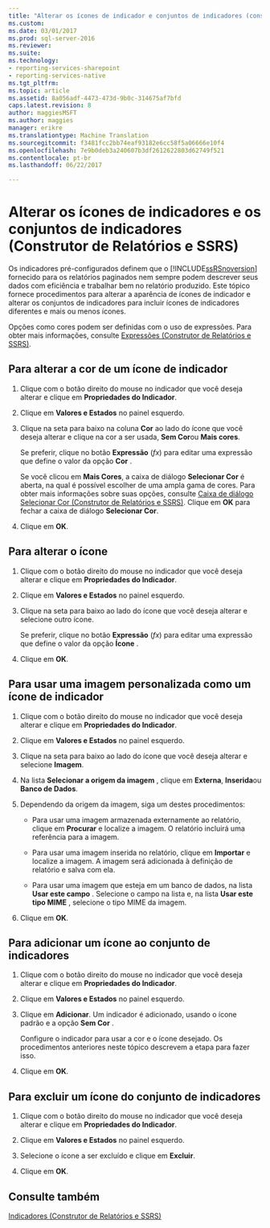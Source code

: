 ```yaml
---
title: "Alterar os ícones de indicador e conjuntos de indicadores (construtor de relatórios e SSRS) | Microsoft Docs"
ms.custom: 
ms.date: 03/01/2017
ms.prod: sql-server-2016
ms.reviewer: 
ms.suite: 
ms.technology:
- reporting-services-sharepoint
- reporting-services-native
ms.tgt_pltfrm: 
ms.topic: article
ms.assetid: 8a056adf-4473-473d-9b0c-314675af7bfd
caps.latest.revision: 8
author: maggiesMSFT
ms.author: maggies
manager: erikre
ms.translationtype: Machine Translation
ms.sourcegitcommit: f3481fcc2bb74eaf93182e6cc58f5a06666e10f4
ms.openlocfilehash: 7e9b0deb3a240607b3df2612622803d62749f521
ms.contentlocale: pt-br
ms.lasthandoff: 06/22/2017

---
```

# <a name="change-indicator-icons-and-indicator-sets-report-builder-and-ssrs"></a>Alterar os ícones de indicadores e os conjuntos de indicadores (Construtor de Relatórios e SSRS)
  Os indicadores pré-configurados definem que o [!INCLUDE[ssRSnoversion](../../includes/ssrsnoversion-md.md)] fornecido para os relatórios paginados nem sempre podem descrever seus dados com eficiência e trabalhar bem no relatório produzido. Este tópico fornece procedimentos para alterar a aparência de ícones de indicador e alterar os conjuntos de indicadores para incluir ícones de indicadores diferentes e mais ou menos ícones.  
  
 Opções como cores podem ser definidas com o uso de expressões. Para obter mais informações, consulte [Expressões &#40;Construtor de Relatórios e SSRS&#41;](../../reporting-services/report-design/expressions-report-builder-and-ssrs.md).  
  
## <a name="to-change-the-color-of-an-indicator-icon"></a>Para alterar a cor de um ícone de indicador  
  
1.  Clique com o botão direito do mouse no indicador que você deseja alterar e clique em **Propriedades do Indicador**.  
  
2.  Clique em **Valores e Estados** no painel esquerdo.  
  
3.  Clique na seta para baixo na coluna **Cor** ao lado do ícone que você deseja alterar e clique na cor a ser usada, **Sem Cor**ou **Mais cores**.  
  
     Se preferir, clique no botão **Expressão** (*fx*) para editar uma expressão que define o valor da opção **Cor** .  
  
     Se você clicou em **Mais Cores**, a caixa de diálogo **Selecionar Cor** é aberta, na qual é possível escolher de uma ampla gama de cores. Para obter mais informações sobre suas opções, consulte [Caixa de diálogo Selecionar Cor &#40;Construtor de Relatórios e SSRS&#41;](http://msdn.microsoft.com/library/ac7089a3-5c7b-4f53-8348-180610e86da2). Clique em **OK** para fechar a caixa de diálogo **Selecionar Cor**.  
  
4.  Clique em **OK**.  
  
## <a name="to-change-the-icon"></a>Para alterar o ícone  
  
1.  Clique com o botão direito do mouse no indicador que você deseja alterar e clique em **Propriedades do Indicador**.  
  
2.  Clique em **Valores e Estados** no painel esquerdo.  
  
3.  Clique na seta para baixo ao lado do ícone que você deseja alterar e selecione outro ícone.  
  
     Se preferir, clique no botão **Expressão** (*fx*) para editar uma expressão que define o valor da opção **Ícone** .  
  
4.  Clique em **OK**.  
  
## <a name="to-use-a-custom-image-as-an-indicator-icon"></a>Para usar uma imagem personalizada como um ícone de indicador  
  
1.  Clique com o botão direito do mouse no indicador que você deseja alterar e clique em **Propriedades do Indicador**.  
  
2.  Clique em **Valores e Estados** no painel esquerdo.  
  
3.  Clique na seta para baixo ao lado do ícone que você deseja alterar e selecione **Imagem**.  
  
4.  Na lista **Selecionar a origem da imagem** , clique em **Externa**, **Inserida**ou **Banco de Dados**.  
  
5.  Dependendo da origem da imagem, siga um destes procedimentos:  
  
    -   Para usar uma imagem armazenada externamente ao relatório, clique em **Procurar** e localize a imagem. O relatório incluirá uma referência para a imagem.  
  
    -   Para usar uma imagem inserida no relatório, clique em **Importar** e localize a imagem. A imagem será adicionada à definição de relatório e salva com ela.  
  
    -   Para usar uma imagem que esteja em um banco de dados, na lista **Usar este campo** . Selecione o campo na lista e, na lista **Usar este tipo MIME** , selecione o tipo MIME da imagem.  
  
6.  Clique em **OK**.  
  
## <a name="to-add-an-icon-to-the-indicator-set"></a>Para adicionar um ícone ao conjunto de indicadores  
  
1.  Clique com o botão direito do mouse no indicador que você deseja alterar e clique em **Propriedades do Indicador**.  
  
2.  Clique em **Valores e Estados** no painel esquerdo.  
  
3.  Clique em **Adicionar**. Um indicador é adicionado, usando o ícone padrão e a opção **Sem Cor** .  
  
     Configure o indicador para usar a cor e o ícone desejado. Os procedimentos anteriores neste tópico descrevem a etapa para fazer isso.  
  
4.  Clique em **OK**.  
  
## <a name="to-delete-an-icon-to-the-indicator-set"></a>Para excluir um ícone do conjunto de indicadores  
  
1.  Clique com o botão direito do mouse no indicador que você deseja alterar e clique em **Propriedades do Indicador**.  
  
2.  Clique em **Valores e Estados** no painel esquerdo.  
  
3.  Selecione o ícone a ser excluído e clique em **Excluir**.  
  
4.  Clique em **OK**.  
  
## <a name="see-also"></a>Consulte também  
 [Indicadores &#40;Construtor de Relatórios e SSRS&#41;](../../reporting-services/report-design/indicators-report-builder-and-ssrs.md)  
  
  
